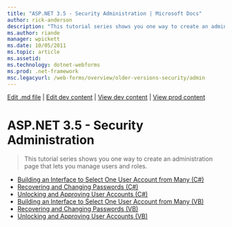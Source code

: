 ```yaml
---
title: "ASP.NET 3.5 - Security Administration | Microsoft Docs"
author: rick-anderson
description: "This tutorial series shows you one way to create an administration page that lets you manage users and roles."
ms.author: riande
manager: wpickett
ms.date: 10/05/2011
ms.topic: article
ms.assetid: 
ms.technology: dotnet-webforms
ms.prod: .net-framework
msc.legacyurl: /web-forms/overview/older-versions-security/admin
---
```

[Edit .md file](C:\Projects\msc\dev\Msc.Www\Web.ASP\App_Data\github\web-forms\overview\older-versions-security\index.md) | [Edit dev content](http://www.aspdev.net/umbraco#/content/content/edit/32966) | [View dev content](http://docs.aspdev.net/tutorials/web-forms/overview/older-versions-security/admin/index.html) | [View prod content](http://www.asp.net/web-forms/overview/older-versions-security/admin)

ASP.NET 3.5 - Security Administration
====================
> This tutorial series shows you one way to create an administration page that lets you manage users and roles.


- [Building an Interface to Select One User Account from Many (C#)](building-an-interface-to-select-one-user-account-from-many-cs.md)
- [Recovering and Changing Passwords (C#)](recovering-and-changing-passwords-cs.md)
- [Unlocking and Approving User Accounts (C#)](unlocking-and-approving-user-accounts-cs.md)
- [Building an Interface to Select One User Account from Many (VB)](building-an-interface-to-select-one-user-account-from-many-vb.md)
- [Recovering and Changing Passwords (VB)](recovering-and-changing-passwords-vb.md)
- [Unlocking and Approving User Accounts (VB)](unlocking-and-approving-user-accounts-vb.md)